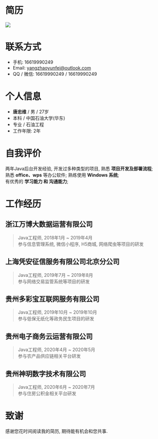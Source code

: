 # 简历



![](https://yangzhaoyunfei.oss-cn-beijing.aliyuncs.com/%E5%A4%96%E9%93%BE%E5%88%86%E4%BA%AB%E6%8B%92%E7%BB%9D%E5%88%A0%E9%99%A4/1600341857394.jpg)

# 联系方式

- 手机: 16619990249
- Email: yangzhaoyunfei@outlook.com
- QQ / 微信: 16619990249 / 16619990249

# 个人信息

 - **唐忠维** / 男 / 27岁
 - 本科 / 中国石油大学(华东)
 - 专业 / 石油工程
 - 工作年限: 2年

# 自我评价
两年Java后台开发经验, 开发过多种类型的项目, 熟悉 **项目开发及部署流程**;   
熟悉 **office、wps** 等办公软件; 熟练使用 **Windows 系统**;   
有优秀的 **学习能力 和 沟通能力**;   

# 工作经历

## 浙江万博大数据运营有限公司
>Java工程师, 2018年1月 ~ 2019年4月  
>参与信息管理系统, 微信小程序, H5商城, 网络爬虫等项目的研发  

## 上海凭安征信服务有限公司北京分公司
>Java工程师, 2019年7月 ~ 2019年8月  
>参与网络交易监管系统等项目的研发  

## 贵州多彩宝互联网服务有限公司
>Java工程师, 2019年10月 ~ 2019年10月  
>参与低保无纸化等政务民生项目的研发  

## 贵州电子商务云运营有限公司
>Java工程师, 2020年4月 ~ 2020年5月  
>参与农产品供应链相关平台研发  

## 贵州神玥数字技术有限公司
>Java工程师, 2020年6月 ~ 2020年7月  
>参与住房公积金相关平台研发  

# 致谢
感谢您花时间阅读我的简历, 期待能有机会和您共事. 
